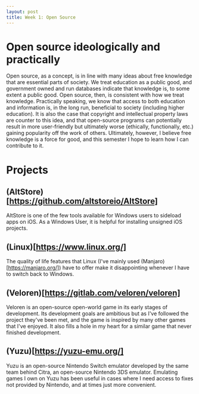 ```yaml
---
layout: post
title: Week 1: Open Source
---
```


# Open source ideologically and practically

Open source, as a concept, is in line with many ideas about free knowledge that are essential parts of society. We treat education as a public good, and government owned and run databases indicate that knowledge is, to some extent a public good. Open source, then, is consistent with how we treat knowledge. Practically speaking, we know that access to both education and information is, in the long run, beneficial to society (including higher education). It is also the case that copyright and intellectual property laws are counter to this idea, and that open-source programs can potentially result in more user-friendly but ultimately worse (ethically, functionally, etc.) gaining popularity off the work of others. Ultimately, however, I believe free knowledge is a force for good, and this semester I hope to learn how I can contribute to it.

# Projects

## (AltStore)[https://github.com/altstoreio/AltStore]

AltStore is one of the few tools available for Windows users to sideload apps on iOS. As a Windows User, it is helpful for installing unsigned iOS projects.

## (Linux)[https://www.linux.org/]

The quality of life features that Linux (I've mainly used (Manjaro)[https://manjaro.org/]) have to offer make it disappointing whenever I have to switch back to Windows. 

## (Veloren)[https://gitlab.com/veloren/veloren]

Veloren is an open-source open-world game in its early stages of development. Its development goals are ambitious but as I've followed the project they've been met, and the game is inspired by many other games that I've enjoyed. It also fills a hole in my heart for a similar game that never finished development.

## (Yuzu)[https://yuzu-emu.org/]

Yuzu is an open-source Nintendo Switch emulator developed by the same team behind Citra, an open-source Nintendo 3DS emulator. Emulating games I own on Yuzu has been useful in cases where I need access to fixes not provided by Nintendo, and at times just more convenient.